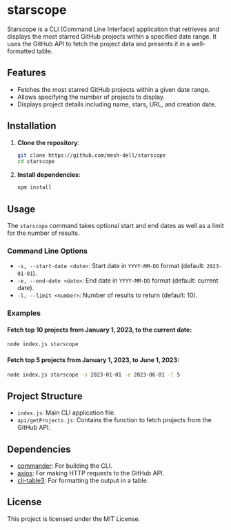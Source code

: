 # starscope

Starscope is a CLI (Command Line Interface) application that retrieves and displays the most starred GitHub projects within a specified date range. It uses the GitHub API to fetch the project data and presents it in a well-formatted table.

## Features

- Fetches the most starred GitHub projects within a given date range.
- Allows specifying the number of projects to display.
- Displays project details including name, stars, URL, and creation date.

## Installation

1. **Clone the repository**:
   ```bash
   git clone https://github.com/mesh-dell/starscope
   cd starscope
   ```

2. **Install dependencies**:
   ```bash
   npm install
   ```

## Usage

The `starscope` command takes optional start and end dates as well as a limit for the number of results.

### Command Line Options

- `-s, --start-date <date>`: Start date in `YYYY-MM-DD` format (default: `2023-01-01`).
- `-e, --end-date <date>`: End date in `YYYY-MM-DD` format (default: current date).
- `-l, --limit <number>`: Number of results to return (default: 10).

### Examples

#### Fetch top 10 projects from January 1, 2023, to the current date:

```bash
node index.js starscope
```

#### Fetch top 5 projects from January 1, 2023, to June 1, 2023:

```bash
node index.js starscope -s 2023-01-01 -e 2023-06-01 -l 5
```

## Project Structure

- `index.js`: Main CLI application file.
- `api/getProjects.js`: Contains the function to fetch projects from the GitHub API.

## Dependencies

- [commander](https://www.npmjs.com/package/commander): For building the CLI.
- [axios](https://www.npmjs.com/package/axios): For making HTTP requests to the GitHub API.
- [cli-table3](https://www.npmjs.com/package/cli-table3): For formatting the output in a table.

## License

This project is licensed under the MIT License.